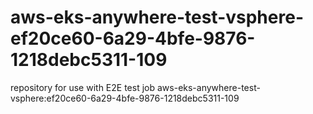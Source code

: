 # aws-eks-anywhere-test-vsphere-ef20ce60-6a29-4bfe-9876-1218debc5311-109
repository for use with E2E test job aws-eks-anywhere-test-vsphere:ef20ce60-6a29-4bfe-9876-1218debc5311-109
